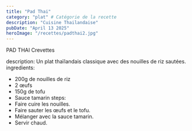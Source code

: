 ```yaml
---
title: "Pad Thai"
category: "plat" # Catégorie de la recette
description: "Cuisine Thailandaise"
pubDate: "April 13 2025"
heroImage: "/recettes/padthai2.jpg"
---
```


PAD THAI Crevettes

description: Un plat thaïlandais classique avec des nouilles de riz sautées.
ingredients:

- 200g de nouilles de riz
- 2 œufs
- 150g de tofu
- Sauce tamarin
  steps:
- Faire cuire les nouilles.
- Faire sauter les œufs et le tofu.
- Mélanger avec la sauce tamarin.
- Servir chaud.
